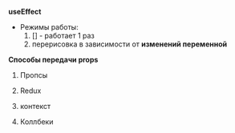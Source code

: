 **useEffect**
- Режимы работы:
	1. [] - работает 1 раз
	2. перерисовка в зависимости от **изменений переменной**

**Способы передачи props**
1. Пропсы
2. Redux 
3. контекст

1. Коллбеки